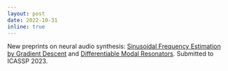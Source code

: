 ```yaml
---
layout: post
date: 2022-10-31
inline: true
---
```


New preprints on neural audio synthesis: [Sinusoidal Frequency Estimation by Gradient Descent](https://arxiv.org/abs/2210.14476) and [Differentiable Modal Resonators](https://arxiv.org/abs/2210.15306). Submitted to ICASSP 2023.
